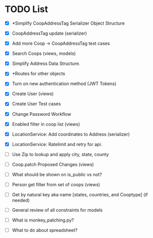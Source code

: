 # TODO List
- [x] *Simplify CoopAddressTag Serializer Object Structure
- [x] CoopAddressTag update (serializer)
- [x] Add more Coop -> CoopAddressTag test cases
- [x] Search Coops (views, models)
- [x] Simplify Address Data Structure.
- [x] *Routes for other objects
- [x] Turn on new authentication method (JWT Tokens)
- [x] Create User (views)
- [x] Create User Test cases
- [x] Change Password Workflow
- [x] Enabled filter in coop list (views)
- [x] LocationService: Add coordinates to Address (serializer)
- [x] LocationService: Ratelimit and retry for api.

- [ ] Use Zip to lookup and apply city, state, county

- [ ] Coop.patch Proposed Changes (views)

- [ ] What should be shown on is_public vs not?
- [ ] Person get filter from set of coops (views)
- [ ] Get by natural key aka name [states, countries, and Cooptype] (if needed)
- [ ] General review of all constraints for models
- [ ] What is monkey_patching.py?
- [ ] What to do about spreadsheet?
